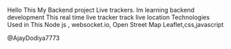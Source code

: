 Hello 
This My Backend project Live trackers. Im learning backend development 
This real time live tracker track live location
Technologies Used in This Node js , websocket.io, Open Street Map 
Leaflet,css,javascript

@AjayDodiya7773
